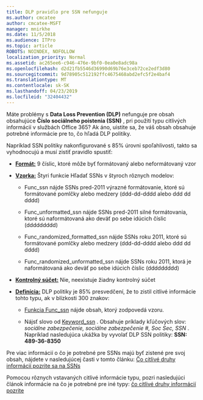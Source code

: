 ```yaml
---
title: DLP pravidlo pre SSN nefunguje
ms.author: cmcatee
author: cmcatee-MSFT
manager: mnirkhe
ms.date: 11/5/2018
ms.audience: ITPro
ms.topic: article
ROBOTS: NOINDEX, NOFOLLOW
localization_priority: Normal
ms.assetid: ac265ee6-c946-476e-9bf0-0ea0e8adc98a
ms.openlocfilehash: d2d21fb5546d36990d69b76e3ceb72ce2edf3d80
ms.sourcegitcommit: 9d78905c512192ffc4675468abd2efc5f2e4baf4
ms.translationtype: MT
ms.contentlocale: sk-SK
ms.lasthandoff: 04/23/2019
ms.locfileid: "32404432"
---
```

Máte problémy s **Data Loss Prevention (DLP)** nefunguje pre obsah obsahujúce **Číslo sociálneho poistenia (SSN)** , pri použití typu citlivých informácií v službách Office 365? Ak áno, uistite sa, že váš obsah obsahuje potrebné informácie pre to, čo hľadá DLP politiky. 
  
Napríklad SSN politiky nakonfigurované s 85% úrovni spoľahlivosti, takto sa vyhodnocujú a musí zistiť pravidlo spustiť:
  
- **[Formát:](https://docs.microsoft.com/office365/securitycompliance/what-the-sensitive-information-types-look-for#format-80)** 9 číslic, ktoré môže byť formátovaný alebo neformátovaný vzor 
    
- **[Vzorka:](https://msconnect.microsoft.com/https:/docs.microsoft.com/office365/securitycompliance/what-the-sensitive-information-types-look-for#pattern-80)** Štyri funkcie Hľadať SSNs v štyroch rôznych modelov: 
    
  - Func_ssn nájde SSNs pred-2011 výrazné formátovanie, ktoré sú formátované pomlčky alebo medzery (ddd-dd-dddd alebo ddd dd dddd)
    
  - Func_unformatted_ssn nájde SSNs pred-2011 silné formátovania, ktoré sú naformátovaná ako deväť po sebe idúcich číslic (ddddddddd)
    
  - Func_randomized_formatted_ssn nájde SSNs roku 2011, ktoré sú formátované pomlčky alebo medzery (ddd-dd-dddd alebo ddd dd dddd)
    
  - Func_randomized_unformatted_ssn nájde SSNs roku 2011, ktorá je naformátovaná ako deväť po sebe idúcich číslic (ddddddddd)
    
- **[Kontrolný súčet:](https://docs.microsoft.com/office365/securitycompliance/what-the-sensitive-information-types-look-for#checksum-79)** Nie, neexistuje žiadny kontrolný súčet 
    
- **[Definícia:](https://docs.microsoft.com/office365/securitycompliance/what-the-sensitive-information-types-look-for#definition-80)** DLP politiky je 85% presvedčení, že to zistil citlivé informácie tohto typu, ak v blízkosti 300 znakov: 
    
  - [Funkcia Func_ssn](https://docs.microsoft.com/office365/securitycompliance/what-the-sensitive-information-types-look-for#pattern-80) nájde obsah, ktorý zodpovedá vzoru. 
    
  - Nájsť slovo od [Keyword_ssn](https://docs.microsoft.com/office365/securitycompliance/what-the-sensitive-information-types-look-for#keyword_ssn) . Obsahuje príklady kľúčových slov: *sociálne zabezpečenie, sociálne zabezpečenie #, Soc Sec, SSN* . Napríklad nasledujúca ukážka by vyvolať DLP SSN politiky: **SSN: 489-36-8350**
    
Pre viac informácií o čo je potrebné pre SSNs majú byť zistené pre svoj obsah, nájdete v nasledujúcej časti v tomto článku: [Čo citlivé druhy informácií pozrite sa na SSNs](https://docs.microsoft.com/office365/securitycompliance/what-the-sensitive-information-types-look-for#us-social-security-number-ssn)
  
Pomocou rôznych vstavaných citlivé informácie typu, pozri nasledujúci článok informácie na čo je potrebné pre iné typy: [čo citlivé druhy informácií pozrite](https://docs.microsoft.com/office365/securitycompliance/what-the-sensitive-information-types-look-for)
  

